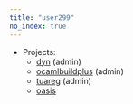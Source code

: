 ```yaml
---
title: "user299"
no_index: true
---
```


* Projects:
  * [dyn](/projects/dyn/) (admin)
  * [ocamlbuildplus](/projects/ocamlbuildplus/) (admin)
  * [tuareg](/projects/tuareg/) (admin)
  * [oasis](/projects/oasis/)
